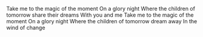 Take me to the magic of the moment
On a glory night
Where the children of tomorrow share their dreams
With you and me
Take me to the magic of the moment
On a glory night
Where the children of tomorrow dream away
In the wind of change
